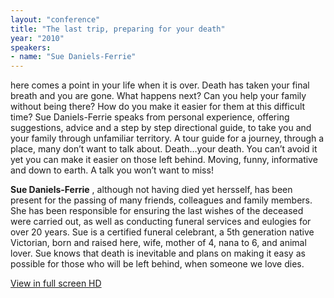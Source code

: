 ```yaml
---
layout: "conference"
title: "The last trip, preparing for your death"
year: "2010"
speakers:
- name: "Sue Daniels-Ferrie"
---
```



here comes a point in your life when it is over. Death has taken your final
breath and you are gone. What happens next? Can you help your family without
being there? How do you make it easier for them at this difficult time? Sue
Daniels-Ferrie speaks from personal experience, offering suggestions, advice
and a step by step directional guide, to take you and your family through
unfamiliar territory. A tour guide for a journey, through a place, many don’t
want to talk about. Death…your death. You can’t avoid it yet you can make it
easier on those left behind. Moving, funny, informative and down to earth. A
talk you won’t want to miss!

**Sue Daniels-Ferrie** , although not having died yet hersself, has been
present for the passing of many friends, colleagues and family members. She
has been responsible for ensuring the last wishes of the deceased were carried
out, as well as conducting funeral services and eulogies for over 20 years.
Sue is a certified funeral celebrant, a 5th generation native Victorian, born
and raised here, wife, mother of 4, nana to 6, and animal lover. Sue knows
that death is inevitable and plans on making it easy as possible for those who
will be left behind, when someone we love dies.


[ View in full screen HD
](https://www.youtube.com/embed/ZrVV53CiA7s?rel=0&hd=1)


[//]: # (Retrieved from https://web.archive.org/web/20210416135337/https://www.ideawave.ca/the-conference/the-last-trip-preparing-for-your-death)